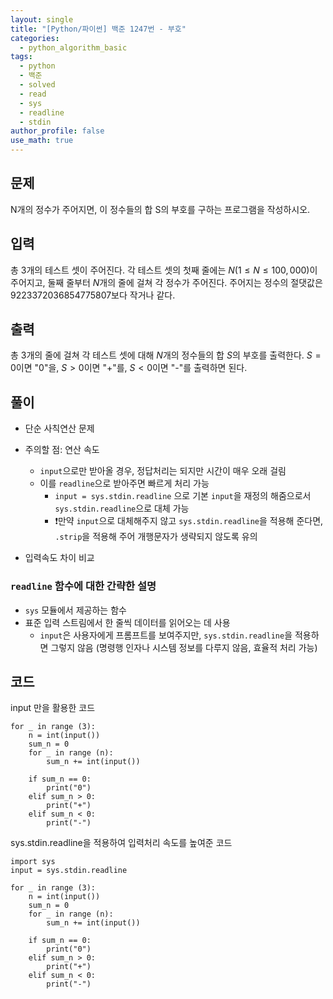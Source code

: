 ```yaml
---
layout: single
title: "[Python/파이썬] 백준 1247번 - 부호"
categories:
  - python_algorithm_basic
tags:
  - python
  - 백준
  - solved
  - read
  - sys
  - readline
  - stdin
author_profile: false
use_math: true
---
```

## 문제
N개의 정수가 주어지면, 이 정수들의 합 S의 부호를 구하는 프로그램을 작성하시오.

## 입력
총 3개의 테스트 셋이 주어진다. 각 테스트 셋의 첫째 줄에는 $N(1 ≤ N ≤ 100,000)$이 주어지고, 둘째 줄부터 $N$개의 줄에 걸쳐 각 정수가 주어진다. 주어지는 정수의 절댓값은 9223372036854775807보다 작거나 같다.

## 출력
총 3개의 줄에 걸쳐 각 테스트 셋에 대해 $N$개의 정수들의 합 $S$의 부호를 출력한다. $S=0$이면 "0"을, $S>0$이면 "+"를, $S<0$이면 "-"를 출력하면 된다.

## 풀이
- 단순 사칙연산 문제
- 주의할 점: 연산 속도
	- `input`으로만 받아올 경우, 정답처리는 되지만 시간이 매우 오래 걸림
	- 이를 `readline`으로 받아주면 빠르게 처리 가능
		- `input = sys.stdin.readline` 으로 기본 `input`을 재정의 해줌으로서  `sys.stdin.readline`으로 대체 가능
		- ❗️만약 `input`으로 대체해주지 않고 `sys.stdin.readline`을 적용해 준다면, `.strip`을 적용해 주어 개행문자가 생략되지 않도록 유의

- 입력속도 차이 비교
	

### `readline` 함수에 대한 간략한 설명

-  `sys` 모듈에서 제공하는 함수
- 표준 입력 스트림에서 한 줄씩 데이터를 읽어오는 데 사용
	- `input`은 사용자에게 프롬프트를 보여주지만, `sys.stdin.readline`을 적용하면 그렇지 않음
	  (명령행 인자나 시스템 정보를 다루지 않음, 효율적 처리 가능)

## 코드
input 만을 활용한 코드

```
for _ in range (3):
	n = int(input())
	sum_n = 0
	for _ in range (n):
		sum_n += int(input())
		
	if sum_n == 0:
		print("0")
	elif sum_n > 0:
		print("+")
	elif sum_n < 0:
		print("-")
```

sys.stdin.readline을 적용하여 입력처리 속도를 높여준 코드

```
import sys
input = sys.stdin.readline

for _ in range (3):
	n = int(input())
	sum_n = 0
	for _ in range (n):
		sum_n += int(input())
		
	if sum_n == 0:
		print("0")
	elif sum_n > 0:
		print("+")
	elif sum_n < 0:
		print("-")
```
